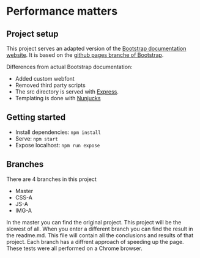 # Performance matters

## Project setup

This project serves an adapted version of the [Bootstrap documentation website](http://getbootstrap.com/). It is based on the [github pages branche of Bootstrap](https://github.com/twbs/bootstrap/tree/gh-pages).

Differences from actual Bootstrap documentation:

- Added custom webfont
- Removed third party scripts
- The src directory is served with [Express](https://expressjs.com/).
- Templating is done with [Nunjucks](https://mozilla.github.io/nunjucks/)

## Getting started

- Install dependencies: `npm install`
- Serve: `npm start`
- Expose localhost: `npm run expose`

## Branches
There are 4 branches in this project
* Master
* CSS-A
* JS-A
* IMG-A

In the master you can find the original project. This project will be the slowest of all. When you enter a different branch you can find the result in the readme.md. This file will contain all the conclusions and results of that project.
Each branch has a diffrent approach of speeding up the page. These tests were all performed on a Chrome browser.
